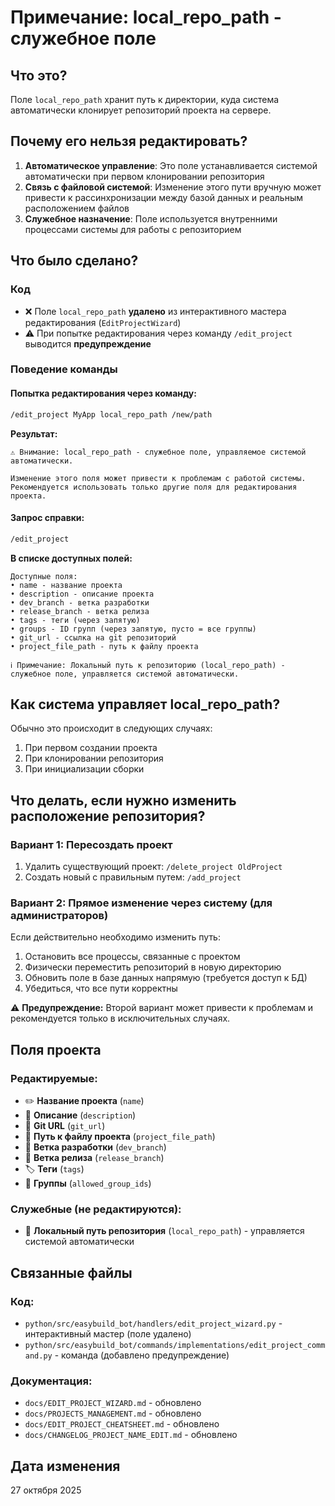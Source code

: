 # Примечание: local_repo_path - служебное поле

## Что это?

Поле `local_repo_path` хранит путь к директории, куда система автоматически клонирует репозиторий проекта на сервере.

## Почему его нельзя редактировать?

1. **Автоматическое управление**: Это поле устанавливается системой автоматически при первом клонировании репозитория
2. **Связь с файловой системой**: Изменение этого пути вручную может привести к рассинхронизации между базой данных и реальным расположением файлов
3. **Служебное назначение**: Поле используется внутренними процессами системы для работы с репозиторием

## Что было сделано?

### Код
- ❌ Поле `local_repo_path` **удалено** из интерактивного мастера редактирования (`EditProjectWizard`)
- ⚠️ При попытке редактирования через команду `/edit_project` выводится **предупреждение**

### Поведение команды

#### Попытка редактирования через команду:
```bash
/edit_project MyApp local_repo_path /new/path
```

**Результат:**
```
⚠️ Внимание: local_repo_path - служебное поле, управляемое системой автоматически.

Изменение этого поля может привести к проблемам с работой системы. 
Рекомендуется использовать только другие поля для редактирования проекта.
```

#### Запрос справки:
```bash
/edit_project
```

**В списке доступных полей:**
```
Доступные поля:
• name - название проекта
• description - описание проекта
• dev_branch - ветка разработки
• release_branch - ветка релиза
• tags - теги (через запятую)
• groups - ID групп (через запятую, пусто = все группы)
• git_url - ссылка на git репозиторий
• project_file_path - путь к файлу проекта

ℹ️ Примечание: Локальный путь к репозиторию (local_repo_path) - служебное поле, управляется системой автоматически.
```

## Как система управляет local_repo_path?

Обычно это происходит в следующих случаях:
1. При первом создании проекта
2. При клонировании репозитория
3. При инициализации сборки

## Что делать, если нужно изменить расположение репозитория?

### Вариант 1: Пересоздать проект
1. Удалить существующий проект: `/delete_project OldProject`
2. Создать новый с правильным путем: `/add_project`

### Вариант 2: Прямое изменение через систему (для администраторов)
Если действительно необходимо изменить путь:
1. Остановить все процессы, связанные с проектом
2. Физически переместить репозиторий в новую директорию
3. Обновить поле в базе данных напрямую (требуется доступ к БД)
4. Убедиться, что все пути корректны

⚠️ **Предупреждение:** Второй вариант может привести к проблемам и рекомендуется только в исключительных случаях.

## Поля проекта

### Редактируемые:
- ✏️ **Название проекта** (`name`)
- 📝 **Описание** (`description`)
- 🔗 **Git URL** (`git_url`)
- 📁 **Путь к файлу проекта** (`project_file_path`)
- 🌿 **Ветка разработки** (`dev_branch`)
- 🚀 **Ветка релиза** (`release_branch`)
- 🏷️ **Теги** (`tags`)
- 👥 **Группы** (`allowed_group_ids`)

### Служебные (не редактируются):
- 💾 **Локальный путь репозитория** (`local_repo_path`) - управляется системой автоматически

## Связанные файлы

### Код:
- `python/src/easybuild_bot/handlers/edit_project_wizard.py` - интерактивный мастер (поле удалено)
- `python/src/easybuild_bot/commands/implementations/edit_project_command.py` - команда (добавлено предупреждение)

### Документация:
- `docs/EDIT_PROJECT_WIZARD.md` - обновлено
- `docs/PROJECTS_MANAGEMENT.md` - обновлено
- `docs/EDIT_PROJECT_CHEATSHEET.md` - обновлено
- `docs/CHANGELOG_PROJECT_NAME_EDIT.md` - обновлено

## Дата изменения

27 октября 2025

